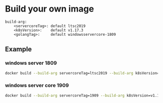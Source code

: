 
# Build your own image
```
build-arg:
    <servercoreTag>: default ltsc2019
    <k8sVersion>:    default v1.17.3
    <golangTag>:     default windowsservercore-1809
```

## Example
### windows server 1809
```bash
docker build --build-arg servercoreTag=ltsc2019 --build-arg k8sVersion=v1.18.1 --build-arg golangTag=windowsservercore-1809 -t kube-proxy:v1.18.1-windowsservercore-1809 .

```

### windows server core 1909
```bash
docker build --build-arg servercoreTag=1909 --build-arg k8sVersion=v1.18.1 --build-arg golangTag=windowsservercore-1909 -t kube-proxy:v1.18.1-windowsservercore-1909 .

```
